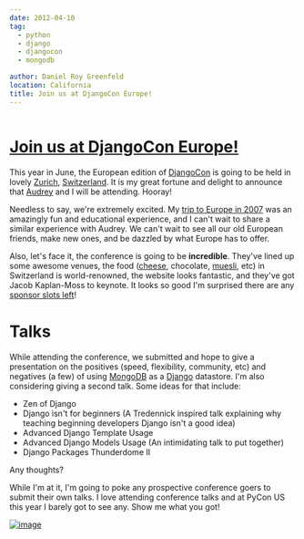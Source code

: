 ```yaml
---
date: 2012-04-10
tag:
  - python
  - django
  - djangocon
  - mongodb

author: Daniel Roy Greenfeld
location: California
title: Join us at DjangoCon Europe!
---
```


<div class="twelve wide column">
  <h1 class="ui block header">
    <div class="content">
      <a href="/djangocon-europe ">Join us at DjangoCon Europe!</a>
    </div>
  </h1>
  <p>
    This year in June, the European edition of
    <a href="http://djangocon.eu" target="_blank">DjangoCon</a> is going to be
    held in lovely
    <a href="https://en.wikipedia.org/wiki/Zurich" target="_blank">Zurich</a>,
    <a href="https://en.wikipedia.org/wiki/Switzerland" target="_blank"
      >Switzerland</a
    >. It is my great fortune and delight to announce that
    <a href="http://audreymroy.com" target="_blank">Audrey</a> and I will be
    attending. Hooray!
  </p>
  <p>
    Needless to say, we're extremely excited. My
    <a
      href="http://dannygreenfeld.blogspot.com/search/label/ploneconf2007"
      target="_blank"
      >trip to Europe in 2007</a
    >
    was an amazingly fun and educational experience, and I can't wait to share a
    similar experience with Audrey. We can't wait to see all our old European
    friends, make new ones, and be dazzled by what Europe has to offer.
  </p>
  <p>
    Also, let's face it, the conference is going to be
    <strong>incredible</strong>. They've lined up some awesome venues, the food
    (<a href="https://en.wikipedia.org/wiki/Raclette" target="_blank">cheese</a
    >, chocolate,
    <a href="http://en.wikipedia.org/wiki/Muesli" target="_blank">muesli</a>,
    etc) in Switzerland is world-renowned, the website looks fantastic, and
    they've got Jacob Kaplan-Moss to keynote. It looks so good I'm surprised
    there are any
    <a href="http://2012.djangocon.eu/sponsors/" target="_blank"
      >sponsor slots left</a
    >!
  </p>
  <h1 id="talks">Talks</h1>
  <p>
    While attending the conference, we submitted and hope to give a presentation
    on the positives (speed, flexibility, community, etc) and negatives (a few)
    of using <a href="http://www.mongodb.org/" target="_blank">MongoDB</a> as a
    <a href="http://djangoproject.com" target="_blank">Django</a> datastore. I'm
    also considering giving a second talk. Some ideas for that include:
  </p>
  <ul>
    <li>Zen of Django</li>
    <li>
      Django isn't for beginners (A Tredennick inspired talk explaining why
      teaching beginning developers Django isn't a good idea)
    </li>
    <li>Advanced Django Template Usage</li>
    <li>Advanced Django Models Usage (An intimidating talk to put together)</li>
    <li>Django Packages Thunderdome II</li>
  </ul>
  <p>Any thoughts?</p>
  <p>
    While I'm at it, I'm going to poke any prospective conference goers to
    submit their own talks. I love attending conference talks and at PyCon US
    this year I barely got to see any. Show me what you got!
  </p>
  <p>
    <a href="http://www.flickr.com/photos/pydanny/1614703646/" target="_blank"
      ><img
        alt="image"
        src="http://farm3.staticflickr.com/2339/1614703646_2e2610162a.jpg"
    /></a>
  </p>
</div>
